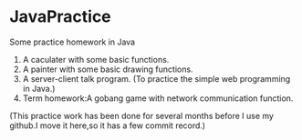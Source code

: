 # JavaPractice
Some practice homework in Java

1. A caculater with some basic functions.
2. A painter with some basic drawing functions.
3. A server-client talk program. (To practice the simple web programming in Java.)
4. Term homework:A gobang game with network communication function.

(This practice work has been done for several months before I use my github.I move it here,so it has a few commit record.)